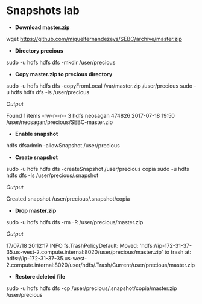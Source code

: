 # Snapshots lab
* **Download master.zip**

wget https://github.com/miguelfernandezeys/SEBC/archive/master.zip

* **Directory precious**

sudo -u hdfs hdfs dfs -mkdir /user/precious

* **Copy master.zip to precious directory**

sudo -u hdfs hdfs dfs -copyFromLocal /var/master.zip /user/precious
sudo -u hdfs hdfs dfs -ls /user/precious

*Output* 

Found 1 items
-rw-r--r--   3 hdfs neosagan     474826 2017-07-18 19:50 /user/neosagan/precious/SEBC-master.zip

* **Enable snapshot**

 hdfs dfsadmin -allowSnapshot /user/precious
 
* **Create snapshot**

sudo -u hdfs hdfs dfs -createSnapshot /user/precious copia
sudo -u hdfs hdfs dfs -ls /user/precious/.snapshot

*Output*

Created snapshot /user/precious/.snapshot/copia

* **Drop master.zip**

sudo -u hdfs hdfs dfs -rm -R /user/precious/master.zip

*Output*

17/07/18 20:12:17 INFO fs.TrashPolicyDefault: Moved: 'hdfs://ip-172-31-37-35.us-west-2.compute.internal:8020/user/precious/master.zip' to trash at: hdfs://ip-172-31-37-35.us-west-2.compute.internal:8020/user/hdfs/.Trash/Current/user/precious/master.zip

* **Restore deleted file**

sudo -u hdfs hdfs dfs -cp /user/precious/.snapshot/copia/master.zip /user/precious


